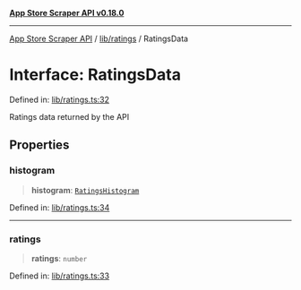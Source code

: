 [**App Store Scraper API v0.18.0**](../../../README.md)

***

[App Store Scraper API](../../../modules.md) / [lib/ratings](../README.md) / RatingsData

# Interface: RatingsData

Defined in: [lib/ratings.ts:32](https://github.com/facundoolano/app-store-scraper/blob/7e1baf8350e9d5936df88e03bdbb2e2ecea26d48/lib/ratings.ts#L32)

Ratings data returned by the API

## Properties

### histogram

> **histogram**: [`RatingsHistogram`](RatingsHistogram.md)

Defined in: [lib/ratings.ts:34](https://github.com/facundoolano/app-store-scraper/blob/7e1baf8350e9d5936df88e03bdbb2e2ecea26d48/lib/ratings.ts#L34)

***

### ratings

> **ratings**: `number`

Defined in: [lib/ratings.ts:33](https://github.com/facundoolano/app-store-scraper/blob/7e1baf8350e9d5936df88e03bdbb2e2ecea26d48/lib/ratings.ts#L33)

